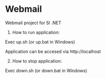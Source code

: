 # Webmail
Webmail project for SI .NET

1. How to run application:

Exec up.sh (or up.bat in Windows)

Application can be accesed via http://localhost

2. How to stop application:

Exec down.sh (or down.bat in Windows)
